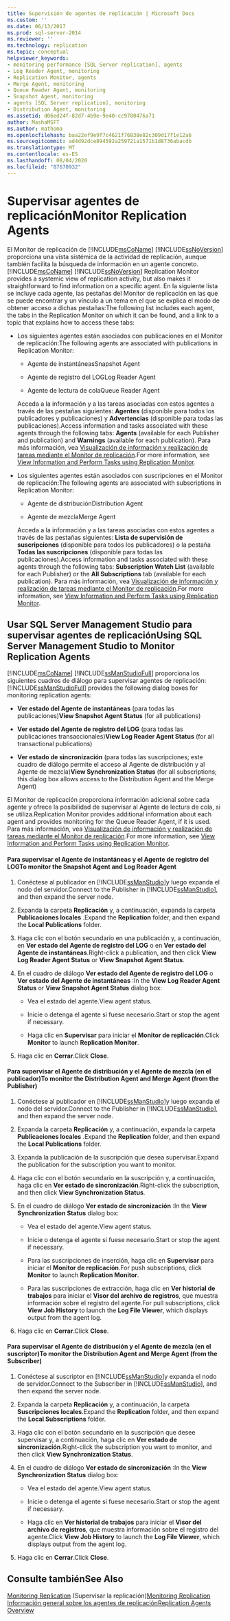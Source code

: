 ```yaml
---
title: Supervisión de agentes de replicación | Microsoft Docs
ms.custom: ''
ms.date: 06/13/2017
ms.prod: sql-server-2014
ms.reviewer: ''
ms.technology: replication
ms.topic: conceptual
helpviewer_keywords:
- monitoring performance [SQL Server replication], agents
- Log Reader Agent, monitoring
- Replication Monitor, agents
- Merge Agent, monitoring
- Queue Reader Agent, monitoring
- Snapshot Agent, monitoring
- agents [SQL Server replication], monitoring
- Distribution Agent, monitoring
ms.assetid: d06ed24f-82d7-4b9e-9e40-cc9780476a71
author: MashaMSFT
ms.author: mathoma
ms.openlocfilehash: baa22ef9e9f7c4621f76838e82c309d17f1e12a6
ms.sourcegitcommit: ad4d92dce894592a259721a1571b1d8736abacdb
ms.translationtype: MT
ms.contentlocale: es-ES
ms.lasthandoff: 08/04/2020
ms.locfileid: "87670932"
---
```

# <a name="monitor-replication-agents"></a><span data-ttu-id="92f36-102">Supervisar agentes de replicación</span><span class="sxs-lookup"><span data-stu-id="92f36-102">Monitor Replication Agents</span></span>
  <span data-ttu-id="92f36-103">El Monitor de replicación de [!INCLUDE[msCoName](../../../includes/msconame-md.md)] [!INCLUDE[ssNoVersion](../../../includes/ssnoversion-md.md)] proporciona una vista sistémica de la actividad de replicación, aunque también facilita la búsqueda de información en un agente concreto.</span><span class="sxs-lookup"><span data-stu-id="92f36-103">[!INCLUDE[msCoName](../../../includes/msconame-md.md)] [!INCLUDE[ssNoVersion](../../../includes/ssnoversion-md.md)] Replication Monitor provides a systemic view of replication activity, but also makes it straightforward to find information on a specific agent.</span></span> <span data-ttu-id="92f36-104">En la siguiente lista se incluye cada agente, las pestañas del Monitor de replicación en las que se puede encontrar y un vínculo a un tema en el que se explica el modo de obtener acceso a dichas pestañas:</span><span class="sxs-lookup"><span data-stu-id="92f36-104">The following list includes each agent, the tabs in the Replication Monitor on which it can be found, and a link to a topic that explains how to access these tabs:</span></span>  
  
-   <span data-ttu-id="92f36-105">Los siguientes agentes están asociados con publicaciones en el Monitor de replicación:</span><span class="sxs-lookup"><span data-stu-id="92f36-105">The following agents are associated with publications in Replication Monitor:</span></span>  
  
    -   <span data-ttu-id="92f36-106">Agente de instantáneas</span><span class="sxs-lookup"><span data-stu-id="92f36-106">Snapshot Agent</span></span>  
  
    -   <span data-ttu-id="92f36-107">Agente de registro del LOG</span><span class="sxs-lookup"><span data-stu-id="92f36-107">Log Reader Agent</span></span>  
  
    -   <span data-ttu-id="92f36-108">Agente de lectura de cola</span><span class="sxs-lookup"><span data-stu-id="92f36-108">Queue Reader Agent</span></span>  
  
     <span data-ttu-id="92f36-109">Acceda a la información y a las tareas asociadas con estos agentes a través de las pestañas siguientes: **Agentes** (disponible para todos los publicadores y publicaciones) y **Advertencias** (disponible para todas las publicaciones).</span><span class="sxs-lookup"><span data-stu-id="92f36-109">Access information and tasks associated with these agents through the following tabs: **Agents** (available for each Publisher and publication) and **Warnings** (available for each publication).</span></span> <span data-ttu-id="92f36-110">Para más información, vea [Visualización de información y realización de tareas mediante el Monitor de replicación](view-information-and-perform-tasks-replication-monitor.md).</span><span class="sxs-lookup"><span data-stu-id="92f36-110">For more information, see [View Information and Perform Tasks using Replication Monitor](view-information-and-perform-tasks-replication-monitor.md).</span></span>  
  
-   <span data-ttu-id="92f36-111">Los siguientes agentes están asociados con suscripciones en el Monitor de replicación:</span><span class="sxs-lookup"><span data-stu-id="92f36-111">The following agents are associated with subscriptions in Replication Monitor:</span></span>  
  
    -   <span data-ttu-id="92f36-112">Agente de distribución</span><span class="sxs-lookup"><span data-stu-id="92f36-112">Distribution Agent</span></span>  
  
    -   <span data-ttu-id="92f36-113">Agente de mezcla</span><span class="sxs-lookup"><span data-stu-id="92f36-113">Merge Agent</span></span>  
  
     <span data-ttu-id="92f36-114">Acceda a la información y a las tareas asociadas con estos agentes a través de las pestañas siguientes: **Lista de supervisión de suscripciones** (disponible para todos los publicadores) o la pestaña **Todas las suscripciones** (disponible para todas las publicaciones).</span><span class="sxs-lookup"><span data-stu-id="92f36-114">Access information and tasks associated with these agents through the following tabs: **Subscription Watch List** (available for each Publisher) or the **All Subscriptions** tab (available for each publication).</span></span> <span data-ttu-id="92f36-115">Para más información, vea [Visualización de información y realización de tareas mediante el Monitor de replicación](view-information-and-perform-tasks-replication-monitor.md).</span><span class="sxs-lookup"><span data-stu-id="92f36-115">For more information, see [View Information and Perform Tasks using Replication Monitor](view-information-and-perform-tasks-replication-monitor.md).</span></span>  
  
## <a name="using-sql-server-management-studio-to-monitor-replication-agents"></a><span data-ttu-id="92f36-116">Usar SQL Server Management Studio para supervisar agentes de replicación</span><span class="sxs-lookup"><span data-stu-id="92f36-116">Using SQL Server Management Studio to Monitor Replication Agents</span></span>  
 [!INCLUDE[msCoName](../../../includes/msconame-md.md)] <span data-ttu-id="92f36-117">[!INCLUDE[ssManStudioFull](../../../includes/ssmanstudiofull-md.md)] proporciona los siguientes cuadros de diálogo para supervisar agentes de replicación:</span><span class="sxs-lookup"><span data-stu-id="92f36-117">[!INCLUDE[ssManStudioFull](../../../includes/ssmanstudiofull-md.md)] provides the following dialog boxes for monitoring replication agents:</span></span>  
  
-   <span data-ttu-id="92f36-118">**Ver estado del Agente de instantáneas** (para todas las publicaciones)</span><span class="sxs-lookup"><span data-stu-id="92f36-118">**View Snapshot Agent Status** (for all publications)</span></span>  
  
-   <span data-ttu-id="92f36-119">**Ver estado del Agente de registro del LOG** (para todas las publicaciones transaccionales)</span><span class="sxs-lookup"><span data-stu-id="92f36-119">**View Log Reader Agent Status** (for all transactional publications)</span></span>  
  
-   <span data-ttu-id="92f36-120">**Ver estado de sincronización** (para todas las suscripciones; este cuadro de diálogo permite el acceso al Agente de distribución y al Agente de mezcla)</span><span class="sxs-lookup"><span data-stu-id="92f36-120">**View Synchronization Status** (for all subscriptions; this dialog box allows access to the Distribution Agent and the Merge Agent)</span></span>  
  
 <span data-ttu-id="92f36-121">El Monitor de replicación proporciona información adicional sobre cada agente y ofrece la posibilidad de supervisar al Agente de lectura de cola, si se utiliza.</span><span class="sxs-lookup"><span data-stu-id="92f36-121">Replication Monitor provides additional information about each agent and provides monitoring for the Queue Reader Agent, if it is used.</span></span> <span data-ttu-id="92f36-122">Para más información, vea [Visualización de información y realización de tareas mediante el Monitor de replicación](view-information-and-perform-tasks-replication-monitor.md).</span><span class="sxs-lookup"><span data-stu-id="92f36-122">For more information, see [View Information and Perform Tasks using Replication Monitor](view-information-and-perform-tasks-replication-monitor.md).</span></span>  
  
#### <a name="to-monitor-the-snapshot-agent-and-log-reader-agent"></a><span data-ttu-id="92f36-123">Para supervisar el Agente de instantáneas y el Agente de registro del LOG</span><span class="sxs-lookup"><span data-stu-id="92f36-123">To monitor the Snapshot Agent and Log Reader Agent</span></span>  
  
1.  <span data-ttu-id="92f36-124">Conéctese al publicador en [!INCLUDE[ssManStudio](../../../includes/ssmanstudio-md.md)]y luego expanda el nodo del servidor.</span><span class="sxs-lookup"><span data-stu-id="92f36-124">Connect to the Publisher in [!INCLUDE[ssManStudio](../../../includes/ssmanstudio-md.md)], and then expand the server node.</span></span>  
  
2.  <span data-ttu-id="92f36-125">Expanda la carpeta **Replicación** y, a continuación, expanda la carpeta **Publicaciones locales** .</span><span class="sxs-lookup"><span data-stu-id="92f36-125">Expand the **Replication** folder, and then expand the **Local Publications** folder.</span></span>  
  
3.  <span data-ttu-id="92f36-126">Haga clic con el botón secundario en una publicación y, a continuación, en **Ver estado del Agente de registro del LOG** o en **Ver estado del Agente de instantáneas**.</span><span class="sxs-lookup"><span data-stu-id="92f36-126">Right-click a publication, and then click **View Log Reader Agent Status** or **View Snapshot Agent Status**.</span></span>  
  
4.  <span data-ttu-id="92f36-127">En el cuadro de diálogo **Ver estado del Agente de registro del LOG** o **Ver estado del Agente de instantáneas** :</span><span class="sxs-lookup"><span data-stu-id="92f36-127">In the **View Log Reader Agent Status** or **View Snapshot Agent Status** dialog box:</span></span>  
  
    -   <span data-ttu-id="92f36-128">Vea el estado del agente.</span><span class="sxs-lookup"><span data-stu-id="92f36-128">View agent status.</span></span>  
  
    -   <span data-ttu-id="92f36-129">Inicie o detenga el agente si fuese necesario.</span><span class="sxs-lookup"><span data-stu-id="92f36-129">Start or stop the agent if necessary.</span></span>  
  
    -   <span data-ttu-id="92f36-130">Haga clic en **Supervisar** para iniciar el **Monitor de replicación**.</span><span class="sxs-lookup"><span data-stu-id="92f36-130">Click **Monitor** to launch **Replication Monitor**.</span></span>  
  
5.  <span data-ttu-id="92f36-131">Haga clic en **Cerrar**.</span><span class="sxs-lookup"><span data-stu-id="92f36-131">Click **Close**.</span></span>  
  
#### <a name="to-monitor-the-distribution-agent-and-merge-agent-from-the-publisher"></a><span data-ttu-id="92f36-132">Para supervisar el Agente de distribución y el Agente de mezcla (en el publicador)</span><span class="sxs-lookup"><span data-stu-id="92f36-132">To monitor the Distribution Agent and Merge Agent (from the Publisher)</span></span>  
  
1.  <span data-ttu-id="92f36-133">Conéctese al publicador en [!INCLUDE[ssManStudio](../../../includes/ssmanstudio-md.md)]y luego expanda el nodo del servidor.</span><span class="sxs-lookup"><span data-stu-id="92f36-133">Connect to the Publisher in [!INCLUDE[ssManStudio](../../../includes/ssmanstudio-md.md)], and then expand the server node.</span></span>  
  
2.  <span data-ttu-id="92f36-134">Expanda la carpeta **Replicación** y, a continuación, expanda la carpeta **Publicaciones locales** .</span><span class="sxs-lookup"><span data-stu-id="92f36-134">Expand the **Replication** folder, and then expand the **Local Publications** folder.</span></span>  
  
3.  <span data-ttu-id="92f36-135">Expanda la publicación de la suscripción que desea supervisar.</span><span class="sxs-lookup"><span data-stu-id="92f36-135">Expand the publication for the subscription you want to monitor.</span></span>  
  
4.  <span data-ttu-id="92f36-136">Haga clic con el botón secundario en la suscripción y, a continuación, haga clic en **Ver estado de sincronización**.</span><span class="sxs-lookup"><span data-stu-id="92f36-136">Right-click the subscription, and then click **View Synchronization Status**.</span></span>  
  
5.  <span data-ttu-id="92f36-137">En el cuadro de diálogo **Ver estado de sincronización** :</span><span class="sxs-lookup"><span data-stu-id="92f36-137">In the **View Synchronization Status** dialog box:</span></span>  
  
    -   <span data-ttu-id="92f36-138">Vea el estado del agente.</span><span class="sxs-lookup"><span data-stu-id="92f36-138">View agent status.</span></span>  
  
    -   <span data-ttu-id="92f36-139">Inicie o detenga el agente si fuese necesario.</span><span class="sxs-lookup"><span data-stu-id="92f36-139">Start or stop the agent if necessary.</span></span>  
  
    -   <span data-ttu-id="92f36-140">Para las suscripciones de inserción, haga clic en **Supervisar** para iniciar el **Monitor de replicación**.</span><span class="sxs-lookup"><span data-stu-id="92f36-140">For push subscriptions, click **Monitor** to launch **Replication Monitor**.</span></span>  
  
    -   <span data-ttu-id="92f36-141">Para las suscripciones de extracción, haga clic en **Ver historial de trabajos** para iniciar el **Visor del archivo de registros**, que muestra información sobre el registro del agente.</span><span class="sxs-lookup"><span data-stu-id="92f36-141">For pull subscriptions, click **View Job History** to launch the **Log File Viewer**, which displays output from the agent log.</span></span>  
  
6.  <span data-ttu-id="92f36-142">Haga clic en **Cerrar**.</span><span class="sxs-lookup"><span data-stu-id="92f36-142">Click **Close**.</span></span>  
  
#### <a name="to-monitor-the-distribution-agent-and-merge-agent-from-the-subscriber"></a><span data-ttu-id="92f36-143">Para supervisar el Agente de distribución y el Agente de mezcla (en el suscriptor)</span><span class="sxs-lookup"><span data-stu-id="92f36-143">To monitor the Distribution Agent and Merge Agent (from the Subscriber)</span></span>  
  
1.  <span data-ttu-id="92f36-144">Conéctese al suscriptor en [!INCLUDE[ssManStudio](../../../includes/ssmanstudio-md.md)]y expanda el nodo de servidor.</span><span class="sxs-lookup"><span data-stu-id="92f36-144">Connect to the Subscriber in [!INCLUDE[ssManStudio](../../../includes/ssmanstudio-md.md)], and then expand the server node.</span></span>  
  
2.  <span data-ttu-id="92f36-145">Expanda la carpeta **Replicación** y, a continuación, la carpeta **Suscripciones locales**.</span><span class="sxs-lookup"><span data-stu-id="92f36-145">Expand the **Replication** folder, and then expand the **Local Subscriptions** folder.</span></span>  
  
3.  <span data-ttu-id="92f36-146">Haga clic con el botón secundario en la suscripción que desee supervisar y, a continuación, haga clic en **Ver estado de sincronización**.</span><span class="sxs-lookup"><span data-stu-id="92f36-146">Right-click the subscription you want to monitor, and then click **View Synchronization Status**.</span></span>  
  
4.  <span data-ttu-id="92f36-147">En el cuadro de diálogo **Ver estado de sincronización** :</span><span class="sxs-lookup"><span data-stu-id="92f36-147">In the **View Synchronization Status** dialog box:</span></span>  
  
    -   <span data-ttu-id="92f36-148">Vea el estado del agente.</span><span class="sxs-lookup"><span data-stu-id="92f36-148">View agent status.</span></span>  
  
    -   <span data-ttu-id="92f36-149">Inicie o detenga el agente si fuese necesario.</span><span class="sxs-lookup"><span data-stu-id="92f36-149">Start or stop the agent if necessary.</span></span>  
  
    -   <span data-ttu-id="92f36-150">Haga clic en **Ver historial de trabajos** para iniciar el **Visor del archivo de registros**, que muestra información sobre el registro del agente.</span><span class="sxs-lookup"><span data-stu-id="92f36-150">Click **View Job History** to launch the **Log File Viewer**, which displays output from the agent log.</span></span>  
  
5.  <span data-ttu-id="92f36-151">Haga clic en **Cerrar**.</span><span class="sxs-lookup"><span data-stu-id="92f36-151">Click **Close**.</span></span>  
  
## <a name="see-also"></a><span data-ttu-id="92f36-152">Consulte también</span><span class="sxs-lookup"><span data-stu-id="92f36-152">See Also</span></span>  
 <span data-ttu-id="92f36-153">[Monitoring Replication](../monitoring-replication.md)  (Supervisar la replicación)</span><span class="sxs-lookup"><span data-stu-id="92f36-153">[Monitoring Replication](../monitoring-replication.md) </span></span>  
 [<span data-ttu-id="92f36-154">Información general sobre los agentes de replicación</span><span class="sxs-lookup"><span data-stu-id="92f36-154">Replication Agents Overview</span></span>](../agents/replication-agents-overview.md)  
  
  
